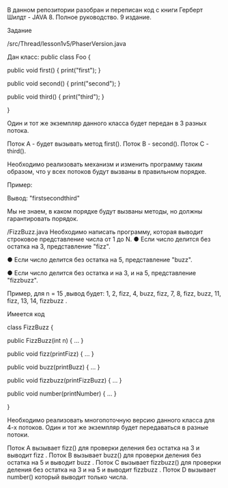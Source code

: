 В данном репозитории разобран и переписан код с книги Герберт Шилдт - JAVA 8. Полное руководство. 9 издание.

Задание

/src/Thread/lesson1v5/PhaserVersion.java

Дан класс:
public class Foo {

public void first() { print("first"); }

public void second() { print("second"); }

public void third() { print("third"); }

}

Один и тот же экземпляр данного класса будет передан в 3 разных потока.

Поток А - будет вызывать метод first(). Поток B - second(). Поток С - third().

Необходимо реализовать механизм и изменить программу таким образом, что у всех потоков будут вызваны в правильном порядке.

Пример:

Вывод: "firstsecondthird"

Мы не знаем, в каком порядке будут вызваны методы, но должны гарантировать порядок.

/FizzBuzz.java
Необходимо написать программу, которая выводит строковое представление числа от 1 до N.
● Если число делится без остатка на 3, представление "fizz".

● Если число делится без остатка на 5, представление "buzz".

● Если число делится без остатка и на 3, и на 5, представление "fizzbuzz".

Пример, для n = 15 ,вывод будет: 1, 2, fizz, 4, buzz, fizz, 7, 8, fizz, buzz, 11, fizz, 13, 14, fizzbuzz .

Имеется код

class FizzBuzz {

public FizzBuzz(int n) { ... }

public void fizz(printFizz) { ... }

public void buzz(printBuzz) { ... }

public void fizzbuzz(printFizzBuzz) { ... }

public void number(printNumber) { ... }

}

Необходимо реализовать многопоточную версию данного класса для 4-х потоков. Один и тот же экземпляр будет передаваться в разные потоки.

Поток A вызывает fizz() для проверки деления без остатка на 3 и выводит fizz .
Поток B вызывает buzz() для проверки деления без остатка на 5 и выводит buzz .
Поток C вызывает fizzbuzz() для проверки деления без остатка на 3 и на 5 и выводит fizzbuzz .
Поток D вызывает number() который выводит только числа.